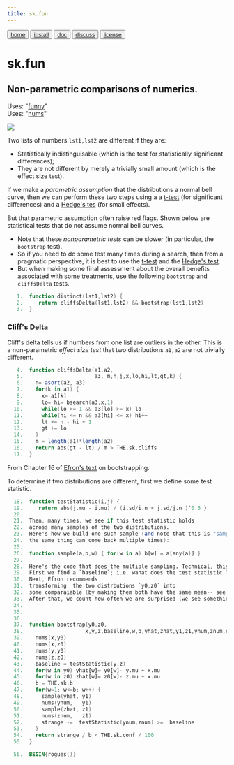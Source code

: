 ```yaml
---
title: sk.fun
---
```


<button class="button button1"><a href="/fun/index">home</a></button>   <button class="button button2"><a href="/fun/INSTALL">install</a></button>   <button class="button button1"><a href="/fun/ABOUT">doc</a></button>   <button class="button button2"><a href="http://github.com/timm/fun/issues">discuss</a></button>    <button class="button button1"><a href="/fun/LICENSE">license</a></button> <br>



# sk.fun

## Non-parametric comparisons of numerics.

Uses:  "[funny](funny)"<br>
Uses:  "[nums](nums)"<br>

<img src="http://yuml.me/diagram/plain;dir:lr/class/[Array1]-.-[note: sk(){bg:cornsilk}]]-.-[Array2]">

Two lists of numbers `lst1,lst2` are different if they are:

- Statistically indistinguisable (which is the test for statistically significant differences);
- They are not different by merely a trivially small amount (which is the effect size test).

If we make a _parametric assumption_ that the distributions a normal bell curve, then we can perform
these two steps using a a [t-test](nums#ttest) (for significant differences) and a 
[Hedge's tes](nums#hedges) (for small effects).

But 
that parametric assumption often raise red flags. Shown below are statistical tests that do not assume normal bell curves.

- Note that these _nonparametric tests_ can be slower (in particular, the `bootstrap` test). 
- So if you need to do some
test many times during a search, then from a pragmatic perspective,
it is best to use 
the  [t-test](nums#ttest) and the
[Hedge's test](nums#hedges). 
- But when making some final assessment about the overall benefits associated
with some treatments, use the following `bootstrap` and `cliffsDelta` tests.

```awk
   1.  function distinct(lst1,lst2) {
   2.     return cliffsDelta(lst1,lst2) && bootstrap(lst1,lst2)
   3.  }
```

### Cliff's Delta

Cliff's delta tells us if numbers from one list are outliers in the other.
This is a non-parametric _effect size test_ that two distributions `a1,a2` are not trivially different.

```awk
   4.  function cliffsDelta(a1,a2,
   5.                       a3, m,n,j,x,lo,hi,lt,gt,k) {
   6.    n= asort(a2, a3)
   7.    for(k in a1) {
   8.      x= a1[k]
   9.      lo= hi= bsearch(a3,x,1)
  10.      while(lo >= 1 && a3[lo] >= x) lo--
  11.      while(hi <= n && a3[hi] <= x) hi++
  12.      lt += n - hi + 1
  13.      gt += lo 
  14.    }
  15.    m = length(a1)*length(a2)
  16.    return abs(gt - lt) / m > THE.sk.cliffs
  17.  }
```


From Chapter 16 of [Efron's text](REFS#efron-1993) on bootstrapping.

To determine if two distributions are different, first we define some
test statistic.

```awk
  18.  function testStatistic(i,j) { 
  19.     return abs(j.mu - i.mu) / (i.sd/i.n + j.sd/j.n )^0.5 }
  20.  
  21.  Then, many times, we see if this test statistic holds
  22.  across many samples of the two distributions.
  23.  Here's how we build one such sample (and note that this is "sample with replacement"; i.e
  24.  the same thing can come back multiple times):
  25.  
  26.  function sample(a,b,w) { for(w in a) b[w] = a[any(a)] }
  27.  
  28.  Here's the code that does the multiple sampling. Technical, this is known as a bootstrap test.
  29.  First we find a `baseline`; i.e. wahat does the test statistic look like for the two distributions.
  30.  Next, Efron recommends
  31.  transforming  the two distrbutions `y0,z0` into
  32.  some comparaiable (by making them both have the same mean-- see the `yhat` and `zhat` distributions).
  33.  After that, we count how often we are surprised (we see something larger than the `baseline`).
  34.  
  35.  
  36.  
  37.  function bootstrap(y0,z0,   
  38.                    x,y,z,baseline,w,b,yhat,zhat,y1,z1,ynum,znum,strange) {
  39.    nums(x,y0)
  40.    nums(x,z0)
  41.    nums(y,y0)
  42.    nums(z,z0)
  43.    baseline = testStatistic(y,z)
  44.    for(w in y0) yhat[w]= y0[w]- y.mu + x.mu 
  45.    for(w in z0) zhat[w]= z0[w]- z.mu + x.mu 
  46.    b = THE.sk.b
  47.    for(w=1; w<=b; w++) { 
  48.      sample(yhat, y1) 
  49.      nums(ynum,   y1)
  50.      sample(zhat, z1) 
  51.      nums(znum,   z1)
  52.      strange +=  testStatistic(ynum,znum) >=  baseline
  53.    }
  54.    return strange / b < THE.sk.conf / 100
  55.  }
```

```awk
  56.  BEGIN{rogues()}
```
